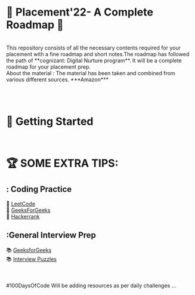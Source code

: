 

 # :gift: Placement'22- A Complete Roadmap :gift:
<br>
This repository consists of all the necessary contents required for your placement with a fine roadmap and short notes.The roadmap has followed the path of **cognizant: Digital Nurture program**. It will be a complete roadmap for your placement prep. <br>
About the material : The material has been taken and combined from various different sources.
 ***Amazon*** 
 
<br><br> 
# 🚀 Getting Started
<br>




# 🏆 SOME EXTRA TIPS:
 
## : Coding Practice
📒 [LeetCode](https://leetcode.com/)\
📒 [GeeksForGeeks](https://practice.geeksforgeeks.org/explore/?page=1)\
📒 [Hackerrank](https://www.hackerrank.com/)

## :General Interview Prep
📚 [GeeksforGeeks](https://www.geeksforgeeks.org/) \
📚 [Interview Puzzles](https://www.geeksforgeeks.org/category/puzzles/)

 <br><br>
#100DaysOfCode
Will be adding resources as per daily challenges ...
